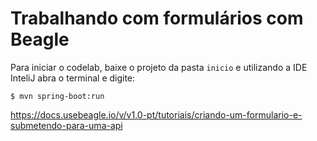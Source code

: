 # Trabalhando com formulários com Beagle

Para iniciar o codelab, baixe o projeto da pasta `inicio` e utilizando a IDE InteliJ abra o terminal e digite:

```
$ mvn spring-boot:run
```

https://docs.usebeagle.io/v/v1.0-pt/tutoriais/criando-um-formulario-e-submetendo-para-uma-api
